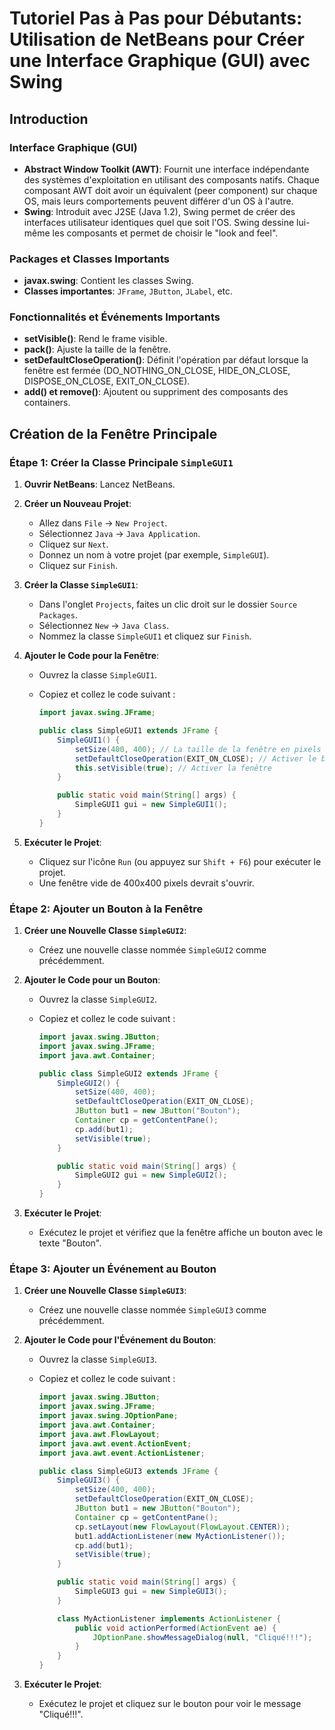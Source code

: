 # Tutoriel Pas à Pas pour Débutants: Utilisation de NetBeans pour Créer une Interface Graphique (GUI) avec Swing

## Introduction

### Interface Graphique (GUI)

- **Abstract Window Toolkit (AWT)**: Fournit une interface indépendante des systèmes d'exploitation en utilisant des composants natifs. Chaque composant AWT doit avoir un équivalent (peer component) sur chaque OS, mais leurs comportements peuvent différer d'un OS à l'autre.
- **Swing**: Introduit avec J2SE (Java 1.2), Swing permet de créer des interfaces utilisateur identiques quel que soit l'OS. Swing dessine lui-même les composants et permet de choisir le "look and feel".

### Packages et Classes Importants

- **javax.swing**: Contient les classes Swing.
- **Classes importantes**: `JFrame`, `JButton`, `JLabel`, etc.

### Fonctionnalités et Événements Importants

- **setVisible()**: Rend le frame visible.
- **pack()**: Ajuste la taille de la fenêtre.
- **setDefaultCloseOperation()**: Définit l'opération par défaut lorsque la fenêtre est fermée (DO_NOTHING_ON_CLOSE, HIDE_ON_CLOSE, DISPOSE_ON_CLOSE, EXIT_ON_CLOSE).
- **add() et remove()**: Ajoutent ou suppriment des composants des containers.

## Création de la Fenêtre Principale

### Étape 1: Créer la Classe Principale `SimpleGUI1`

1. **Ouvrir NetBeans**: Lancez NetBeans.
2. **Créer un Nouveau Projet**:
   - Allez dans `File` -> `New Project`.
   - Sélectionnez `Java` -> `Java Application`.
   - Cliquez sur `Next`.
   - Donnez un nom à votre projet (par exemple, `SimpleGUI`).
   - Cliquez sur `Finish`.

3. **Créer la Classe `SimpleGUI1`**:
   - Dans l'onglet `Projects`, faites un clic droit sur le dossier `Source Packages`.
   - Sélectionnez `New` -> `Java Class`.
   - Nommez la classe `SimpleGUI1` et cliquez sur `Finish`.

4. **Ajouter le Code pour la Fenêtre**:
   - Ouvrez la classe `SimpleGUI1`.
   - Copiez et collez le code suivant :

     ```java
     import javax.swing.JFrame;

     public class SimpleGUI1 extends JFrame {
         SimpleGUI1() {
             setSize(400, 400); // La taille de la fenêtre en pixels
             setDefaultCloseOperation(EXIT_ON_CLOSE); // Activer le bouton X pour fermer la fenêtre
             this.setVisible(true); // Activer la fenêtre
         }

         public static void main(String[] args) {
             SimpleGUI1 gui = new SimpleGUI1();
         }
     }
     ```

5. **Exécuter le Projet**:
   - Cliquez sur l'icône `Run` (ou appuyez sur `Shift + F6`) pour exécuter le projet.
   - Une fenêtre vide de 400x400 pixels devrait s'ouvrir.

### Étape 2: Ajouter un Bouton à la Fenêtre

1. **Créer une Nouvelle Classe `SimpleGUI2`**:
   - Créez une nouvelle classe nommée `SimpleGUI2` comme précédemment.

2. **Ajouter le Code pour un Bouton**:
   - Ouvrez la classe `SimpleGUI2`.
   - Copiez et collez le code suivant :

     ```java
     import javax.swing.JButton;
     import javax.swing.JFrame;
     import java.awt.Container;

     public class SimpleGUI2 extends JFrame {
         SimpleGUI2() {
             setSize(400, 400);
             setDefaultCloseOperation(EXIT_ON_CLOSE);
             JButton but1 = new JButton("Bouton");
             Container cp = getContentPane();
             cp.add(but1);
             setVisible(true);
         }

         public static void main(String[] args) {
             SimpleGUI2 gui = new SimpleGUI2();
         }
     }
     ```

3. **Exécuter le Projet**:
   - Exécutez le projet et vérifiez que la fenêtre affiche un bouton avec le texte "Bouton".

### Étape 3: Ajouter un Événement au Bouton

1. **Créer une Nouvelle Classe `SimpleGUI3`**:
   - Créez une nouvelle classe nommée `SimpleGUI3` comme précédemment.

2. **Ajouter le Code pour l'Événement du Bouton**:
   - Ouvrez la classe `SimpleGUI3`.
   - Copiez et collez le code suivant :

     ```java
     import javax.swing.JButton;
     import javax.swing.JFrame;
     import javax.swing.JOptionPane;
     import java.awt.Container;
     import java.awt.FlowLayout;
     import java.awt.event.ActionEvent;
     import java.awt.event.ActionListener;

     public class SimpleGUI3 extends JFrame {
         SimpleGUI3() {
             setSize(400, 400);
             setDefaultCloseOperation(EXIT_ON_CLOSE);
             JButton but1 = new JButton("Bouton");
             Container cp = getContentPane();
             cp.setLayout(new FlowLayout(FlowLayout.CENTER));
             but1.addActionListener(new MyActionListener());
             cp.add(but1);
             setVisible(true);
         }

         public static void main(String[] args) {
             SimpleGUI3 gui = new SimpleGUI3();
         }

         class MyActionListener implements ActionListener {
             public void actionPerformed(ActionEvent ae) {
                 JOptionPane.showMessageDialog(null, "Cliqué!!!");
             }
         }
     }
     ```

3. **Exécuter le Projet**:
   - Exécutez le projet et cliquez sur le bouton pour voir le message "Cliqué!!!".

